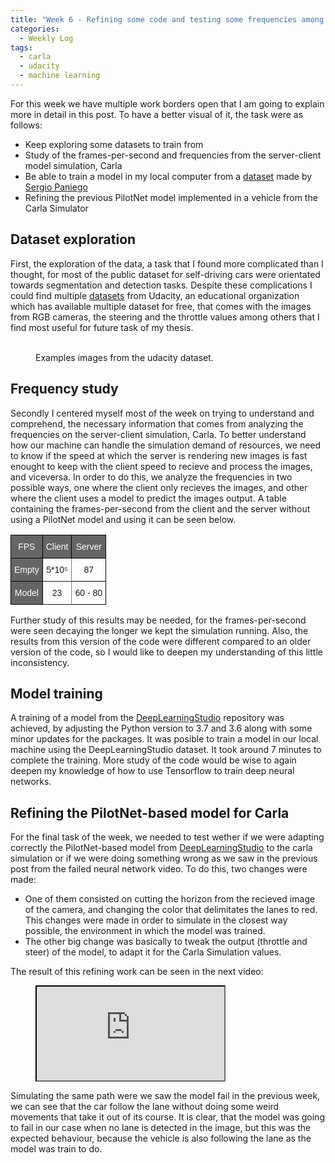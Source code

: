 ```yaml
---
title: "Week 6 - Refining some code and testing some frequencies among others..."
categories:
  - Weekly Log
tags:
  - carla
  - udacity
  - machine learning
---
```


For this week we have multiple work borders open that I am going to explain more in detail in this post. To have a better visual of it, the task were as follows:

- Keep exploring some datasets to train from
- Study of the frames-per-second and frequencies from the server-client model simulation, Carla
- Be able to train a model in my local computer from a [dataset](https://github.com/JdeRobot/DeepLearningStudio/tree/main/Formula1-FollowLine/tensorflow) made by [Sergio Paniego](https://sergiopaniego.github.io/)
- Refining the previous PilotNet model implemented in a vehicle from the Carla Simulator

## Dataset exploration

First, the exploration of the data, a task that I found more complicated than I thought, for most of the public dataset for self-driving cars were orientated towards segmentation and detection tasks. Despite these complications I could find multiple [datasets](https://academictorrents.com/userdetails.php?id=5125) from Udacity, an educational organization which has available multiple dataset for free, that comes with the images from RGB cameras, the steering and the throttle values among others that I find most useful for future task of my thesis.

<figure class="half">
  <img src="{{ site.url }}{{ site.baseurl }}/assets/images/udacity_1.jpg" alt="">
  <img src="{{ site.url }}{{ site.baseurl }}/assets/images/udacity_2.jpg" alt="">
  <figcaption>Examples images from the udacity dataset.</figcaption>
</figure>

## Frequency study

Secondly I centered myself most of the week on trying to understand and comprehend, the necessary information that comes from analyzing the frequencies on the server-client simulation, Carla. To better understand how our machine can handle the simulation demand of resources, we need to know if the speed at which the server is rendering new images is fast enought to keep with the client speed to recieve and process the images, and viceversa. In order to do this, we analyze the frequencies in two possible ways, one where the client only recieves the images, and other where the client uses a model to predict the images output. A table containing the frames-per-second from the client and the server without using a PilotNet model and using it can be seen below.

<table style="border-collapse:collapse;border-spacing:0" class="tg"><thead><tr><th style="background-color:#656565;border-color:#000000;border-style:solid;border-width:1px;color:#ffffff;font-family:Arial, sans-serif;font-size:14px;font-weight:normal;overflow:hidden;padding:10px 5px;text-align:center;vertical-align:top;word-break:normal">FPS</th><th style="background-color:#656565;border-color:#000000;border-style:solid;border-width:1px;color:#ffffff;font-family:Arial, sans-serif;font-size:14px;font-weight:normal;overflow:hidden;padding:10px 5px;text-align:center;vertical-align:top;word-break:normal" colspan="2">Client</th><th style="background-color:#656565;border-color:black;border-style:solid;border-width:1px;color:#ffffff;font-family:Arial, sans-serif;font-size:14px;font-weight:normal;overflow:hidden;padding:10px 5px;text-align:center;vertical-align:top;word-break:normal">Server</th></tr></thead><tbody><tr><td style="background-color:#656565;border-color:#000000;border-style:solid;border-width:1px;color:#ffffff;font-family:Arial, sans-serif;font-size:14px;overflow:hidden;padding:10px 5px;text-align:center;vertical-align:top;word-break:normal">Empty</td><td style="border-color:inherit;border-style:solid;border-width:1px;font-family:Arial, sans-serif;font-size:14px;overflow:hidden;padding:10px 5px;text-align:center;vertical-align:top;word-break:normal" colspan="2">5*10⁵</td><td style="border-color:black;border-style:solid;border-width:1px;font-family:Arial, sans-serif;font-size:14px;overflow:hidden;padding:10px 5px;text-align:center;vertical-align:top;word-break:normal">87</td></tr><tr><td style="background-color:#656565;border-color:#000000;border-style:solid;border-width:1px;color:#ffffff;font-family:Arial, sans-serif;font-size:14px;overflow:hidden;padding:10px 5px;text-align:center;vertical-align:top;word-break:normal">Model<br></td><td style="border-color:inherit;border-style:solid;border-width:1px;font-family:Arial, sans-serif;font-size:14px;overflow:hidden;padding:10px 5px;text-align:center;vertical-align:top;word-break:normal" colspan="2">23</td><td style="border-color:black;border-style:solid;border-width:1px;font-family:Arial, sans-serif;font-size:14px;overflow:hidden;padding:10px 5px;text-align:center;vertical-align:top;word-break:normal">60 - 80</td></tr></tbody></table>

Further study of this results may be needed, for the frames-per-second were seen decaying the longer we kept the simulation running. Also, the results from this version of the code were different compared to an older version of the code, so I would like to deepen my understanding of this little inconsistency.

## Model training

A training of a model from the [DeepLearningStudio](https://github.com/JdeRobot/DeepLearningStudio) repository was achieved, by adjusting the Python version to 3.7 and 3.6 along with some minor updates for the packages. It was posible to train a model in our local machine using the DeepLearningStudio dataset. It took around 7 minutes to complete the training. More study of the code would be wise to again deepen my knowledge of how to use Tensorflow to train deep neural networks.

## Refining the PilotNet-based model for Carla

For the final task of the week, we needed to test wether if we were adapting correctly the PilotNet-based model from [DeepLearningStudio](https://github.com/JdeRobot/DeepLearningStudio) to the carla simulation or if we were doing something wrong as we saw in the previous post from the failed neural network video. To do this, two changes were made:

- One of them consisted on cutting the horizon from the recieved image of the camera, and changing the color that delimitates the lanes to red. This changes were made in order to simulate in the closest way possible, the environment in which the model was trained.
- The other big change was basically to tweak the output (throttle and steer) of the model, to adapt it for the Carla Simulation values.

The result of this refining work can be seen in the next video:

<figure class="align-center">
    <a href=""><iframe src="https://www.youtube.com/embed/hZHqT77YTVU"></iframe></a>
</figure>

Simulating the same path were we saw the model fail in the previous week, we can see that the car follow the lane without doing some weird movements that take it out of its course. It is clear, that the model was going to fail in our case when no lane is detected in the image, but this was the expected behaviour, because the vehicle is also following the lane as the model was train to do.